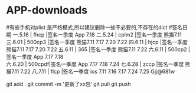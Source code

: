 ﻿# APP-downloads
#有些手机对plist 是严格模式,所以建议删除一些不必要的,不存在的dict
#签名日期
一.5.16  | fhcp   |签名一季度   App   7.18
二.5.24  | cplm2  |签名一季度   熊猫7.11	
三.6.01  | 500cp3 |签名一季度   熊猫7.11  7.17  7.20 7.22
四.6.11  | hjcp   |签名一季度   熊猫7.11  7.17 7.20 7.22
五.6.11  | 365    |签名一季度   熊猫7.11 7.22
六.6.11  | 500cp2 |签名一季度   App  7.17  7.18  
六.6.20  | 500cpdf|签名一季度   App  7.17  7.18 7.24
七.6.28  | zccp   |签名一季度   熊猫7.11 7.22
八.7.11  | flcp   |签名一季度   ios 7.11   7.16  7.17 7.24 7.25
Gjj@681w


git add . 
git commit -m '更新了xx包’
git pull
git push



